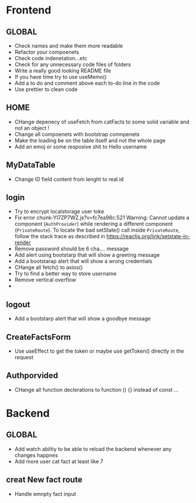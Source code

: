 # Frontend

## GLOBAL
- Check names and make them more readable  
- Refactor your compoenets  
- Check code indenetation...etc
- Check for any unnecessary code files of folders  
- Write a really good looking README file
- If you have time try to use useMemo()
- Add a to do and comment above each to-do line in the code
- Use prettier to clean code

## HOME
- CHange depenecy of useFetch from catFacts to some solid variable and not an object !
- Change all compoenets with bootstrap comnpenets
- Make the loading be on the table itself and not the whole page
- Add an emoj or some resposive shit to Hello username 



## MyDataTable
- Change ID field content from lenght to real id  


## login  
- Try to encrypt localstorage user toke
- Fix error chunk-YI7ZP7WZ.js?v=fc7ea98c:521 Warning: Cannot update a component (`AuthProvider`) while rendering a different component (`PrivateRoute`). To locate the bad setState() call inside `PrivateRoute`, follow the stack trace as described in https://reactjs.org/link/setstate-in-render
- Remove password should be 6 cha.... message
- Add alert using bootstarp that will show a greeting message
- Add a bootstarap alert that will show a wrong credentials 
- CHange all fetch() to axios()
- Try to find a better way to store username
- Remove vertical overflow
- 


## logout  
- Add a bootstarp alert that will show a goodbye message  

## CreateFactsForm 
- Use useEffect to get the token or maybe use getToken() directly in the request

## Authporvided  
- CHange all function declerations to function () {} instead of const ...

# Backend

## GLOBAL
- Add watch abiltiy to be able to reload the backend whenever any changes happnes
- Add more user cat fact at least like 7

## creat New fact route
- Handle emnpty fact input